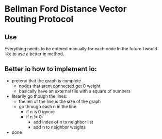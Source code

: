 # Bellman Ford Distance Vector Routing Protocol

## Use

Everything needs to be entered manually for each node
In the future I would like to use a better io method.

## Better io how to implement io:
* pretend that the graph is complete
    * nodes that arent connected get 0 weight
    * basically have an external file with a square of numbers
* litearlly go though the lines:
    * the len of the line is the size of the graph
    * go through each n in the line:
        * if n is 0 ignore
        * if n != 0:
            * add index of n to neighbor list
            * add n to neighbor weights
* done
